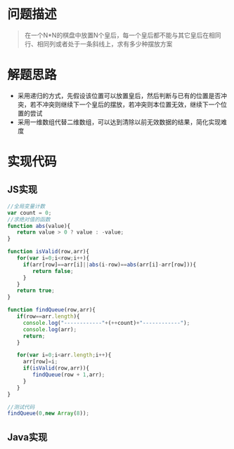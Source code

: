 # 问题描述
> 在一个N*N的棋盘中放置N个皇后，每一个皇后都不能与其它皇后在相同行、相同列或者处于一条斜线上，求有多少种摆放方案

# 解题思路
* 采用递归的方式，先假设该位置可以放置皇后，然后判断与已有的位置是否冲突，若不冲突则继续下一个皇后的摆放，若冲突则本位置无效，继续下一个位置的尝试
* 采用一维数组代替二维数组，可以达到清除以前无效数据的结果，简化实现难度

# 实现代码
## JS实现
```js
//全局变量计数
var count = 0;
//求绝对值的函数
function abs(value){
   return value > 0 ? value : -value;
}

function isValid(row,arr){
   for(var i=0;i<row;i++){
     if(arr[row]==arr[i]||abs(i-row)==abs(arr[i]-arr[row])){
        return false;
     }
   }
   return true;
}

function findQueue(row,arr){
   if(row==arr.length){
     console.log("------------"+(++count)+"------------");
     console.log(arr);
     return;
   }

   for(var i=0;i<arr.length;i++){
     arr[row]=i;
     if(isValid(row,arr)){
        findQueue(row + 1,arr);
     }
   }
}

//测试代码
findQueue(0,new Array(8));
``` 
## Java实现
